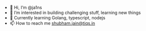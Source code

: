 - 👋 Hi, I’m @ja1ns
- 👀 I’m interested in building challenging stuff, learning new things
- 🌱 Currently learning Golang, typescript, nodejs
- 📫 How to reach me shubham.jain@tiqs.in

<!---
ja1ns/ja1ns is a ✨ special ✨ repository because its `README.md` (this file) appears on your GitHub profile.
You can click the Preview link to take a look at your changes.
--->
